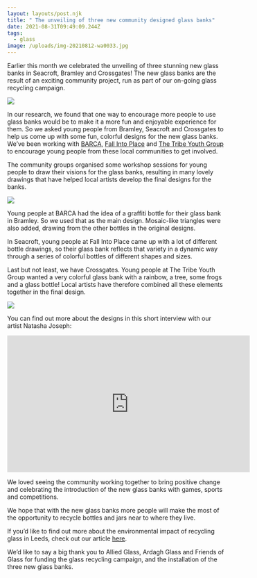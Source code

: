 ```yaml
---
layout: layouts/post.njk
title: " The unveiling of three new community designed glass banks"
date: 2021-08-31T09:49:09.244Z
tags:
  - glass
image: /uploads/img-20210812-wa0033.jpg
---
```

Earlier this month we celebrated the unveiling of three stunning new glass banks in Seacroft, Bramley and Crossgates! The new glass banks are the result of an exciting community project, run as part of our on-going glass recycling campaign. 

![](/uploads/seacroft-2-.jfif)

In our research, we found that one way to encourage more people to use glass banks would be to make it a more fun and enjoyable experience for them. So we asked young people from Bramley, Seacroft and Crossgates to help us come up with some fun, colorful designs for the new glass banks. We’ve been working with [BARCA](https://www.barca-leeds.org/), [Fall Into Place](https://fallintoplace.co.uk/) and [The Tribe Youth Group](https://thetribe.org.uk/) to encourage young people from these local communities to get involved. 

The community groups organised some workshop sessions for young people to draw their visions for the glass banks, resulting in many lovely drawings that have helped local artists develop the final designs for the banks.

![](/uploads/ls14-trust2.jpg)

Young people at BARCA had the idea of a graffiti bottle for their glass bank in Bramley. So we used that as the main design. Mosaic-like triangles were also added, drawing from the other bottles in the original designs.

In Seacroft, young people at Fall Into Place came up with a lot of different bottle drawings, so their glass bank reflects that variety in a dynamic way through a series of colorful bottles of different shapes and sizes.

Last but not least, we have Crossgates. Young people at The Tribe Youth Group wanted a very colorful glass bank with a rainbow, a tree, some frogs and a glass bottle! Local artists have therefore combined all these elements together in the final design. 

![](/uploads/img-20210812-wa0006-1-.jpg)

You can find out more about the designs in this short interview with our artist Natasha Joseph: 

<iframe width="560" height="315" src="https://www.youtube.com/embed/pACyqzLAm_E" title="YouTube video player" frameborder="0" allow="accelerometer; autoplay; clipboard-write; encrypted-media; gyroscope; picture-in-picture" allowfullscreen></iframe>

We loved seeing the community working together to bring positive change and celebrating the introduction of the new glass banks with games, sports and competitions. 

We hope that with the new glass banks more people will make the most of the opportunity to recycle bottles and jars near to where they live. 

If you’d like to find out more about the environmental impact of recycling glass in Leeds, check out our article [here](https://www.zerowasteleeds.org.uk/tips/environmental-impact-of-glass/).

We’d like to say a big thank you to Allied Glass, Ardagh Glass and Friends of Glass for funding the glass recycling campaign, and the installation of the three new glass banks.